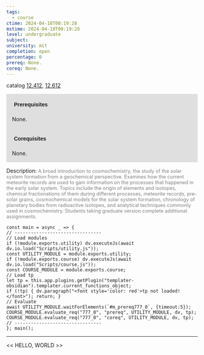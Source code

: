 ```yaml
---
tags:
  - course
ctime: 2024-04-18T00:19:28
mstime: 2024-04-18T00:19:28
level: undergraduate
subject: 
university: mit
completion: open
percentage: 0
prereq: None.
coreq: None.
---
```


catalog [12.412](http://student.mit.edu/catalog/m12a.html#12.412), [12.612](http://student.mit.edu/catalog/m12c.html#12.612)

<span style="display: block; padding: 15px; background-color: rgb(100, 100, 100, 0.2);"><font id="m_prereq777_0" style="display: block; font-family: Arial, sans-serif; font-weight: bold; padding: 5px">Prerequisites</font><br><span id="prereq777_0">None.</span></span>
<span style="display: block; padding: 15px; background-color: rgb(100, 100, 100, 0.2);"><font id="m_coreq777_0" style="display: block; font-family: Arial, sans-serif; font-weight: bold; padding: 5px">Corequisites</font><br><span id="coreq777_0">None.</span></span>

<font style="">Description:</font>
<font style="color: grey; font-size: 0.8rem;">A broad introduction to cosmochemistry, the study of the solar system formation from a geochemical perspective. Examines how the current meteorite records are used to gain information on the processes that happened in the early solar system. Topics include the origin of elements and isotopes, chemical fractionations of them during different processes, meteorite records, pre-solar grains, cosmochemical models for the solar system formation, chronology of planetary bodies from radioactive isotopes, and analytical techniques commonly used in cosmochemistry. Students taking graduate version complete additional assignments.</font>

```dataviewjs
const main = async _ => {
// --------------------------------
// Load modules
if (!module.exports.utility) dv.executeJs(await dv.io.load("Scripts/utility.js"));
const UTILITY_MODULE = module.exports.utility;
if (!module.exports.course) dv.executeJs(await dv.io.load("Scripts/course.js"));
const COURSE_MODULE = module.exports.course;
// Load tp
let tp = this.app.plugins.getPlugin("templater-obsidian").templater.current_functions_object;
if (!tp) { dv.paragraph("<font style='color: red'>tp not loaded!</font>"); return; }
// Evaluate
await UTILITY_MODULE.waitForElements(`#m_prereq777_0`, {timeout:5});
COURSE_MODULE.evaluate_req("777_0", "prereq", UTILITY_MODULE, dv, tp);
COURSE_MODULE.evaluate_req("777_0", "coreq", UTILITY_MODULE, dv, tp);
// --------------------------------
}; main();
```

---

<< HELLO, WORLD >>
